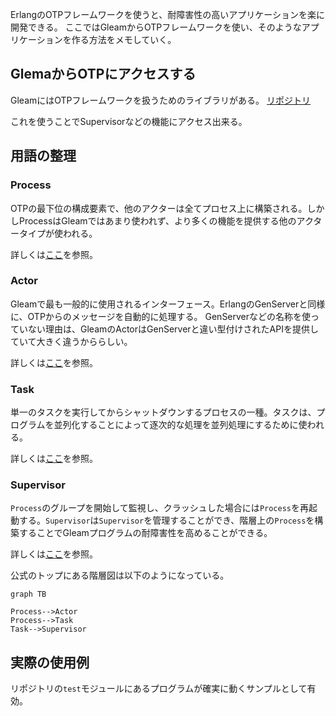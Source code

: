 ErlangのOTPフレームワークを使うと、耐障害性の高いアプリケーションを楽に開発できる。
ここではGleamからOTPフレームワークを使い、そのようなアプリケーションを作る方法をメモしていく。

## GlemaからOTPにアクセスする

GleamにはOTPフレームワークを扱うためのライブラリがある。
[リポジトリ](https://github.com/gleam-lang/otp)

これを使うことでSupervisorなどの機能にアクセス出来る。

## 用語の整理

### Process
OTPの最下位の構成要素で、他のアクターは全てプロセス上に構築される。しかしProcessはGleamではあまり使われず、より多くの機能を提供する他のアクタータイプが使われる。

詳しくは[ここ](obsidian://open?vault=note&file=article%2FGleam%2FProcess)を参照。

### Actor
Gleamで最も一般的に使用されるインターフェース。ErlangのGenServerと同様に、OTPからのメッセージを自動的に処理する。
GenServerなどの名称を使っていない理由は、GleamのActorはGenServerと違い型付けされたAPIを提供していて大きく違うかららしい。

詳しくは[ここ](obsidian://open?vault=note&file=article%2FGleam%2FActor)を参照。

### Task
単一のタスクを実行してからシャットダウンするプロセスの一種。タスクは、プログラムを並列化することによって逐次的な処理を並列処理にするために使われる。

詳しくは[ここ](obsidian://open?vault=note&file=article%2FGleam%2FTask)を参照。

### Supervisor
`Process`のグループを開始して監視し、クラッシュした場合には`Process`を再起動する。`Supervisor`は`Supervisor`を管理することができ、階層上の`Process`を構築することでGleamプログラムの耐障害性を高めることができる。

詳しくは[ここ](obsidian://open?vault=note&file=article%2FGleam%2FSupervisor)を参照。

公式のトップにある階層図は以下のようになっている。
```mermaid
graph TB

Process-->Actor
Process-->Task
Task-->Supervisor
```

## 実際の使用例
リポジトリの`test`モジュールにあるプログラムが確実に動くサンプルとして有効。
